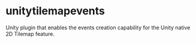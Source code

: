 # unitytilemapevents
Unity plugin that enables the events creation capability for the Unity native 2D Tilemap feature.
